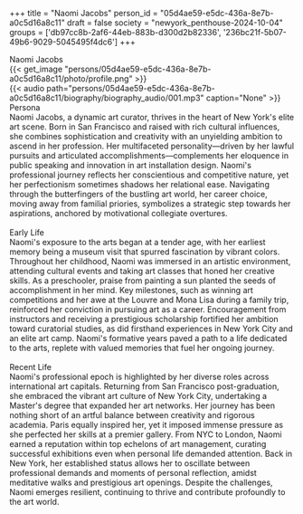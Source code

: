 +++
title = "Naomi Jacobs"
person_id = "05d4ae59-e5dc-436a-8e7b-a0c5d16a8c11"
draft = false
society = "newyork_penthouse-2024-10-04"
groups = ['db97cc8b-2af6-44eb-883b-d300d2b82336', '236bc21f-5b07-49b6-9029-5045495f4dc6']
+++
<script>
(function() {
    const personId = "05d4ae59-e5dc-436a-8e7b-a0c5d16a8c11";
    const societyId = "newyork_penthouse-2024-10-04";

    // Set the selected person and society in localStorage
    localStorage.setItem('selectedPerson', personId);
    localStorage.setItem('selectedSociety', societyId);

    // Automatically set the dropdowns based on this person's data
    const societySelect = document.getElementById('society-select');
    const personSelect = document.getElementById('person-select');

    if (societySelect) {
    societySelect.value = societyId;
    }
    if (personSelect) {
    personSelect.value = personId;
    }
})();
</script><div class="h1_1_right">Naomi Jacobs</div>{{< get_image "persons/05d4ae59-e5dc-436a-8e7b-a0c5d16a8c11/photo/profile.png" >}}
<br>
{{< audio
    path="persons/05d4ae59-e5dc-436a-8e7b-a0c5d16a8c11/biography/biography_audio/001.mp3" 
    caption="None"
>}}
<br>
<div class="h2">Persona</div><div class="plain">Naomi Jacobs, a dynamic art curator, thrives in the heart of New York's elite art scene. Born in San Francisco and raised with rich cultural influences, she combines sophistication and creativity with an unyielding ambition to ascend in her profession. Her multifaceted personality—driven by her lawful pursuits and articulated accomplishments—complements her eloquence in public speaking and innovation in art installation design. Naomi's professional journey reflects her conscientious and competitive nature, yet her perfectionism sometimes shadows her relational ease. Navigating through the butterfingers of the bustling art world, her career choice, moving away from familial priories, symbolizes a strategic step towards her aspirations, anchored by motivational collegiate overtures.</div><br>
<div class="h2">Early Life</div><div class="plain">Naomi's exposure to the arts began at a tender age, with her earliest memory being a museum visit that spurred fascination by vibrant colors. Throughout her childhood, Naomi was immersed in an artistic environment, attending cultural events and taking art classes that honed her creative skills. As a preschooler, praise from painting a sun planted the seeds of accomplishment in her mind. Key milestones, such as winning art competitions and her awe at the Louvre and Mona Lisa during a family trip, reinforced her conviction in pursuing art as a career. Encouragement from instructors and receiving a prestigious scholarship fortified her ambition toward curatorial studies, as did firsthand experiences in New York City and an elite art camp. Naomi's formative years paved a path to a life dedicated to the arts, replete with valued memories that fuel her ongoing journey.</div><br>
<div class="h2">Recent Life</div><div class="plain">Naomi's professional epoch is highlighted by her diverse roles across international art capitals. Returning from San Francisco post-graduation, she embraced the vibrant art culture of New York City, undertaking a Master's degree that expanded her art networks. Her journey has been nothing short of an artful balance between creativity and rigorous academia. Paris equally inspired her, yet it imposed immense pressure as she perfected her skills at a premier gallery. From NYC to London, Naomi earned a reputation within top echelons of art management, curating successful exhibitions even when personal life demanded attention. Back in New York, her established status allows her to oscillate between professional demands and moments of personal reflection, amidst meditative walks and prestigious art openings. Despite the challenges, Naomi emerges resilient, continuing to thrive and contribute profoundly to the art world.</div><br>

